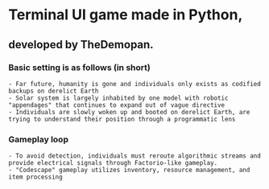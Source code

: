 
# Terminal UI game made in Python, 
## developed by TheDemopan.

### Basic setting is as follows (in short)
	- Far future, humanity is gone and individuals only exists as codified backups on derelict Earth
	- Solar system is largely inhabited by one model with robotic "appendages" that continues to expand out of vague directive
	- Individuals are slowly woken up and booted on derelict Earth, are trying to understand their position through a programmatic lens

### Gameplay loop
	- To avoid detection, individuals must reroute algorithmic streams and provide electrical signals through Factorio-like gameplay.
	- "Codescape" gameplay utilizes inventory, resource management, and item processing
